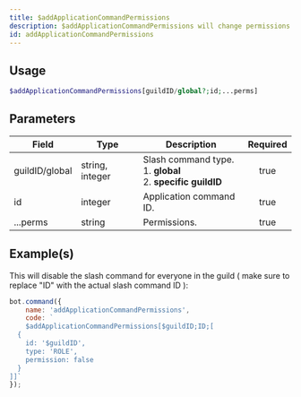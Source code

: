 ```yaml
---
title: $addApplicationCommandPermissions
description: $addApplicationCommandPermissions will change permissions of a slash command.
id: addApplicationCommandPermissions
---
```


## Usage

```php
$addApplicationCommandPermissions[guildID/global?;id;...perms]
```

## Parameters

| Field          | Type            | Description            | Required |
|----------------|-----------------|------------------------|:--------:|
| guildID/global | string, integer | Slash command type. <br/> 1. **global** <br/> 2. **specific guildID**      |   true   |
| id             | integer         | Application command ID. |   true   |
| ...perms       | string          | Permissions.            |   true   |

## Example(s)

This will disable the slash command for everyone in the guild ( make sure to replace "ID" with the actual slash command
ID ):

```javascript
bot.command({
    name: 'addApplicationCommandPermissions',
    code: `
    $addApplicationCommandPermissions[$guildID;ID;[
  {
    id: '$guildID',
    type: 'ROLE',
    permission: false
  }
]]`
});
```
